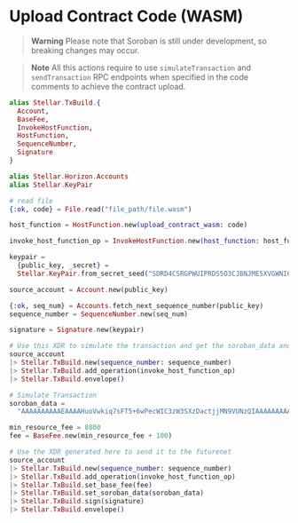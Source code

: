 # Upload Contract Code (WASM)

> **Warning**
> Please note that Soroban is still under development, so breaking changes may occur.

> **Note**
> All this actions require to use `simulateTransaction` and `sendTransaction` RPC endpoints when specified in the code comments to achieve the contract upload.

```elixir
alias Stellar.TxBuild.{
  Account,
  BaseFee,
  InvokeHostFunction,
  HostFunction,
  SequenceNumber,
  Signature
}

alias Stellar.Horizon.Accounts
alias Stellar.KeyPair

# read file
{:ok, code} = File.read("file_path/file.wasm")

host_function = HostFunction.new(upload_contract_wasm: code)

invoke_host_function_op = InvokeHostFunction.new(host_function: host_function)

keypair =
  {public_key, _secret} =
  Stellar.KeyPair.from_secret_seed("SDRD4CSRGPWUIPRDS5O3CJBNJME5XVGWNI677MZDD4OD2ZL2R6K5IQ24")

source_account = Account.new(public_key)

{:ok, seq_num} = Accounts.fetch_next_sequence_number(public_key)
sequence_number = SequenceNumber.new(seq_num)

signature = Signature.new(keypair)

# Use this XDR to simulate the transaction and get the soroban_data and min_resource_fee
source_account
|> Stellar.TxBuild.new(sequence_number: sequence_number)
|> Stellar.TxBuild.add_operation(invoke_host_function_op)
|> Stellar.TxBuild.envelope()

# Simulate Transaction
soroban_data =
  "AAAAAAAAAAEAAAAHuoVwkiq7sFT5+6wPecWIC3zW3SXzDactjjMN9VUNzQIAAAAAAAAAAAABSTcAAAKUAAAAAAAAAAAAAAAAAAAAAA=="

min_resource_fee = 8800
fee = BaseFee.new(min_resource_fee + 100)

# Use the XDR generated here to send it to the futurenet
source_account
|> Stellar.TxBuild.new(sequence_number: sequence_number)
|> Stellar.TxBuild.add_operation(invoke_host_function_op)
|> Stellar.TxBuild.set_base_fee(fee)
|> Stellar.TxBuild.set_soroban_data(soroban_data)
|> Stellar.TxBuild.sign(signature)
|> Stellar.TxBuild.envelope()

```
